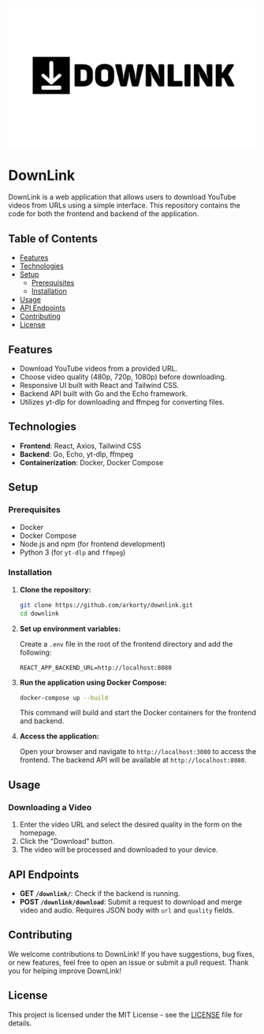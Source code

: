 ![downlink.png](blob/downlink.png)

# DownLink

DownLink is a web application that allows users to download YouTube videos from URLs using a simple interface. This repository contains the code for both the frontend and backend of the application.

## Table of Contents

- [Features](#features)
- [Technologies](#technologies)
- [Setup](#setup)
  - [Prerequisites](#prerequisites)
  - [Installation](#installation)
- [Usage](#usage)
- [API Endpoints](#api-endpoints)
- [Contributing](#contributing)
- [License](#license)

## Features

- Download YouTube videos from a provided URL.
- Choose video quality (480p, 720p, 1080p) before downloading.
- Responsive UI built with React and Tailwind CSS.
- Backend API built with Go and the Echo framework.
- Utilizes yt-dlp for downloading and ffmpeg for converting files.

## Technologies

- **Frontend**: React, Axios, Tailwind CSS
- **Backend**: Go, Echo, yt-dlp, ffmpeg
- **Containerization**: Docker, Docker Compose

## Setup

### Prerequisites

- Docker
- Docker Compose
- Node.js and npm (for frontend development)
- Python 3 (for `yt-dlp` and `ffmpeg`)

### Installation

1. **Clone the repository:**

   ```bash
   git clone https://github.com/arkorty/downlink.git
   cd downlink
   ```

2. **Set up environment variables:**

   Create a `.env` file in the root of the frontend directory and add the following:

   ```env
   REACT_APP_BACKEND_URL=http://localhost:8080
   ```

3. **Run the application using Docker Compose:**

   ```bash
   docker-compose up --build
   ```

   This command will build and start the Docker containers for the frontend and backend.

4. **Access the application:**

   Open your browser and navigate to `http://localhost:3000` to access the frontend. The backend API will be available at `http://localhost:8080`.

## Usage

### Downloading a Video

1. Enter the video URL and select the desired quality in the form on the homepage.
2. Click the "Download" button.
3. The video will be processed and downloaded to your device.

## API Endpoints

- **GET `/downlink/`**: Check if the backend is running.
- **POST `/downlink/download`**: Submit a request to download and merge video and audio. Requires JSON body with `url` and `quality` fields.

## Contributing

We welcome contributions to DownLink! If you have suggestions, bug fixes, or new features, feel free to open an issue or submit a pull request. Thank you for helping improve DownLink!

## License

This project is licensed under the MIT License - see the [LICENSE](LICENSE) file for details.
